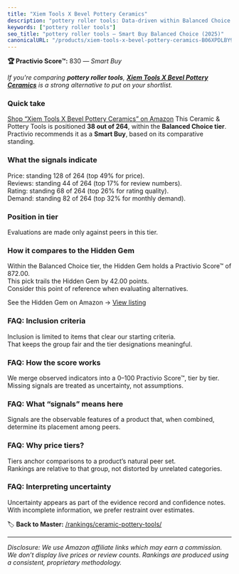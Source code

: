 ```yaml
---
title: "Xiem Tools X Bevel Pottery Ceramics"
description: "pottery roller tools: Data-driven within Balanced Choice ranking using the Practivio Score™. Positioned by quality, value, demand, findability, momentum."
keywords: ["pottery roller tools"]
seo_title: "pottery roller tools — Smart Buy Balanced Choice (2025)"
canonicalURL: "/products/xiem-tools-x-bevel-pottery-ceramics-B06XPDLBY9/"
---
```


**🏆 Practivio Score™:** 830 — _Smart Buy_


*If you're comparing **pottery roller tools**, **[Xiem Tools X Bevel Pottery Ceramics](https://www.amazon.com/dp/B06XPDLBY9?tag=practivio-20)** is a strong alternative to put on your shortlist.*
### Quick take
[Shop “Xiem Tools X Bevel Pottery Ceramics” on Amazon](https://www.amazon.com/dp/B06XPDLBY9?tag=practivio-20)
This Ceramic & Pottery Tools is positioned **38 out of 264**, within the **Balanced Choice tier**.  
Practivio recommends it as a **Smart Buy**, based on its comparative standing.

### What the signals indicate
Price: standing 128 of 264 (top 49% for price).  
Reviews: standing 44 of 264 (top 17% for review numbers).  
Rating: standing 68 of 264 (top 26% for rating quality).  
Demand: standing 82 of 264 (top 32% for monthly demand).

### Position in tier
Evaluations are made only against peers in this tier.

### How it compares to the Hidden Gem
Within the Balanced Choice tier, the Hidden Gem holds a Practivio Score™ of 872.00.  
This pick trails the Hidden Gem by 42.00 points.  
Consider this point of reference when evaluating alternatives.  

See the Hidden Gem on Amazon → [View listing](https://www.amazon.com/dp/B0CQVRR7R6?tag=practivio-20)

### FAQ: Inclusion criteria
Inclusion is limited to items that clear our starting criteria.  
That keeps the group fair and the tier designations meaningful.

### FAQ: How the score works
We merge observed indicators into a 0–100 Practivio Score™, tier by tier.  
Missing signals are treated as uncertainty, not assumptions.

### FAQ: What “signals” means here
Signals are the observable features of a product that, when combined, determine its placement among peers.

### FAQ: Why price tiers?
Tiers anchor comparisons to a product’s natural peer set.  
Rankings are relative to that group, not distorted by unrelated categories.

### FAQ: Interpreting uncertainty
Uncertainty appears as part of the evidence record and confidence notes.  
With incomplete information, we prefer restraint over estimates.


🏷️ **Back to Master:** [/rankings/ceramic-pottery-tools/](/rankings/ceramic-pottery-tools/)

---
_Disclosure: We use Amazon affiliate links which may earn a commission. We don’t display live prices or review counts. Rankings are produced using a consistent, proprietary methodology._
